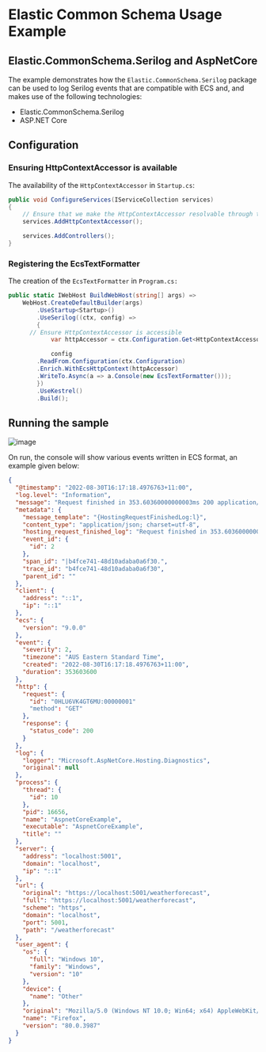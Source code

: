 # Elastic Common Schema Usage Example

## Elastic.CommonSchema.Serilog and AspNetCore

 The example demonstrates how the `Elastic.CommonSchema.Serilog` package can be used to log Serilog events that are compatible with ECS and, and makes use of the following technologies:

 - Elastic.CommonSchema.Serilog 
 - ASP.NET Core
 
## Configuration

### Ensuring HttpContextAccessor is available

The availability of the `HttpContextAccessor` in `Startup.cs`:

```csharp
public void ConfigureServices(IServiceCollection services)
{
	// Ensure that we make the HttpContextAccessor resolvable through the configuration
	services.AddHttpContextAccessor();

	services.AddControllers();
}
```

### Registering the EcsTextFormatter

The creation of the `EcsTextFormatter` in `Program.cs:`

```csharp
public static IWebHost BuildWebHost(string[] args) =>
	WebHost.CreateDefaultBuilder(args)
		.UseStartup<Startup>()
		.UseSerilog((ctx, config) =>
		{
      // Ensure HttpContextAccessor is accessible
			var httpAccessor = ctx.Configuration.Get<HttpContextAccessor>();

			config
        .ReadFrom.Configuration(ctx.Configuration)
        .Enrich.WithEcsHttpContext(httpAccessor)
        .WriteTo.Async(a => a.Console(new EcsTextFormatter()));
		})
		.UseKestrel()
		.Build();
```

## Running the sample

![image](https://user-images.githubusercontent.com/148974/76587014-ac34c400-6536-11ea-9e55-c062447a7f6f.png)

On run, the console will show various events written in ECS format, an example given below:

```json
{
  "@timestamp": "2022-08-30T16:17:18.4976763+11:00",
  "log.level": "Information",
  "message": "Request finished in 353.60360000000003ms 200 application/json; charset=utf-8",
  "metadata": {
    "message_template": "{HostingRequestFinishedLog:l}",
    "content_type": "application/json; charset=utf-8",
    "hosting_request_finished_log": "Request finished in 353.60360000000003ms 200 application/json; charset=utf-8",
    "event_id": {
      "id": 2
    },
    "span_id": "|b4fce741-48d10adaba0a6f30.",
    "trace_id": "b4fce741-48d10adaba0a6f30",
    "parent_id": ""
  },
  "client": {
    "address": "::1",
    "ip": "::1"
  },
  "ecs": {
    "version": "9.0.0"
  },
  "event": {
    "severity": 2,
    "timezone": "AUS Eastern Standard Time",
    "created": "2022-08-30T16:17:18.4976763+11:00",
    "duration": 353603600
  },
  "http": {
    "request": {
      "id": "0HLU6VK4GT6MU:00000001"
      "method": "GET"
    },
    "response": {
      "status_code": 200
    }
  },
  "log": {
    "logger": "Microsoft.AspNetCore.Hosting.Diagnostics",
    "original": null
  },
  "process": {
    "thread": {
      "id": 10
    },
    "pid": 16656,
    "name": "AspnetCoreExample",
    "executable": "AspnetCoreExample",
    "title": ""
  },
  "server": {
    "address": "localhost:5001",
    "domain": "localhost",
    "ip": "::1"
  },
  "url": {
    "original": "https://localhost:5001/weatherforecast",
    "full": "https://localhost:5001/weatherforecast",
    "scheme": "https",
    "domain": "localhost",
    "port": 5001,
    "path": "/weatherforecast"
  },
  "user_agent": {
    "os": {
      "full": "Windows 10",
      "family": "Windows",
      "version": "10"
    },
    "device": {
      "name": "Other"
    },
    "original": "Mozilla/5.0 (Windows NT 10.0; Win64; x64) AppleWebKit/537.36 (KHTML, like Gecko) Chrome/80.0.3987.132 Safari/537.36",
    "name": "Firefox",
    "version": "80.0.3987"
  }
}
```